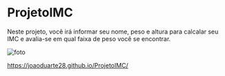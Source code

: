 # ProjetoIMC
Neste projeto, você irá informar seu nome, peso e altura para calcalar seu IMC e avalia-se em qual faixa de peso você se encontrar.

![foto](https://user-images.githubusercontent.com/78557076/134901402-8ca45684-5b58-44f9-9d8b-b7b58b5a1163.PNG)

https://joaoduarte28.github.io/ProjetoIMC/
